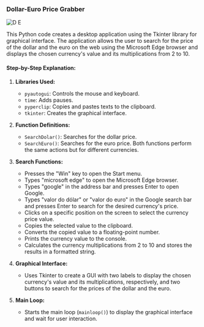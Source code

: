 ### Dollar-Euro Price Grabber
![D E](https://github.com/Arthur-byte-code/Dollar-Euro-Price-Grabber/assets/152222113/69923a41-e566-4d84-be7a-14f35c3d8e65)

This Python code creates a desktop application using the Tkinter library for graphical interface. The application allows the user to search for the price of the dollar and the euro on the web using the Microsoft Edge browser and displays the chosen currency's value and its multiplications from 2 to 10.

#### Step-by-Step Explanation:

1. **Libraries Used:**
   - `pyautogui`: Controls the mouse and keyboard.
   - `time`: Adds pauses.
   - `pyperclip`: Copies and pastes texts to the clipboard.
   - `tkinter`: Creates the graphical interface.

2. **Function Definitions:**
   - `SearchDolar()`: Searches for the dollar price.
   - `SearchEuro()`: Searches for the euro price.
   Both functions perform the same actions but for different currencies.

3. **Search Functions:**
   - Presses the "Win" key to open the Start menu.
   - Types "microsoft edge" to open the Microsoft Edge browser.
   - Types "google" in the address bar and presses Enter to open Google.
   - Types "valor do dólar" or "valor do euro" in the Google search bar and presses Enter to search for the desired currency's price.
   - Clicks on a specific position on the screen to select the currency price value.
   - Copies the selected value to the clipboard.
   - Converts the copied value to a floating-point number.
   - Prints the currency value to the console.
   - Calculates the currency multiplications from 2 to 10 and stores the results in a formatted string.

4. **Graphical Interface:**
   - Uses Tkinter to create a GUI with two labels to display the chosen currency's value and its multiplications, respectively, and two buttons to search for the prices of the dollar and the euro.

5. **Main Loop:**
   - Starts the main loop (`mainloop()`) to display the graphical interface and wait for user interaction.

